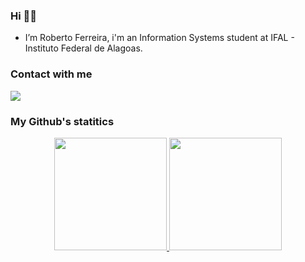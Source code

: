 ### Hi 👋👋

- I’m Roberto Ferreira, i'm an Information Systems student at IFAL - Instituto Federal de Alagoas.
### Contact with me
<div>
      <a href="https://www.linkedin.com/in/roberto-ferreira-de-assis-filho-98a971193" target="_blank"><img src="https://img.shields.io/badge/-LinkedIn-%230077B5?style=for-the-badge&logo=linkedin&logoColor=white" target="_blank"></a> 
 </div>
  
### My Github's statitics
<div align="center">
  <a href="https://github.com/otrebor7">
  <img height="180em" src="https://github-readme-stats.vercel.app/api?username=otrebor7&show_icons=true&theme=dracula&include_all_commits=true&count_private=true"/>
  <img height="180em" src="https://github-readme-stats.vercel.app/api/top-langs/?username=otrebor7&layout=compact&langs_count=7&theme=dracula"/>
</div>
